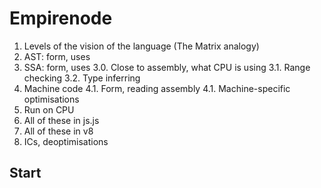 # Empirenode

1. Levels of the vision of the language (The Matrix analogy)
2. AST: form, uses
3. SSA: form, uses
  3.0. Close to assembly, what CPU is using
  3.1. Range checking
  3.2. Type inferring
4. Machine code
  4.1. Form, reading assembly
  4.1. Machine-specific optimisations
5. Run on CPU
6. All of these in js.js
7. All of these in v8
8. ICs, deoptimisations

## Start
